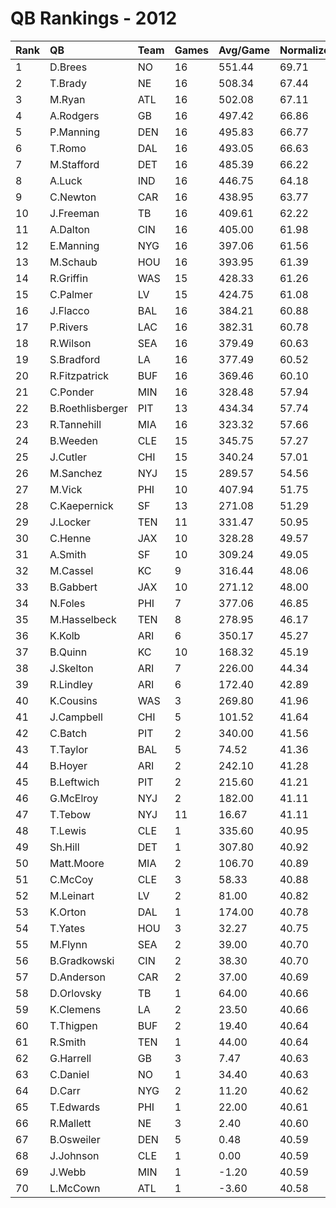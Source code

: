 # QB Rankings - 2012

| Rank | QB               | Team | Games | Avg/Game | Normalized |
| :----| :----------------| :----| :-----| :--------| :----------|
| 1    | D.Brees          | NO   | 16    | 551.44   | 69.71      |
| 2    | T.Brady          | NE   | 16    | 508.34   | 67.44      |
| 3    | M.Ryan           | ATL  | 16    | 502.08   | 67.11      |
| 4    | A.Rodgers        | GB   | 16    | 497.42   | 66.86      |
| 5    | P.Manning        | DEN  | 16    | 495.83   | 66.77      |
| 6    | T.Romo           | DAL  | 16    | 493.05   | 66.63      |
| 7    | M.Stafford       | DET  | 16    | 485.39   | 66.22      |
| 8    | A.Luck           | IND  | 16    | 446.75   | 64.18      |
| 9    | C.Newton         | CAR  | 16    | 438.95   | 63.77      |
| 10   | J.Freeman        | TB   | 16    | 409.61   | 62.22      |
| 11   | A.Dalton         | CIN  | 16    | 405.00   | 61.98      |
| 12   | E.Manning        | NYG  | 16    | 397.06   | 61.56      |
| 13   | M.Schaub         | HOU  | 16    | 393.95   | 61.39      |
| 14   | R.Griffin        | WAS  | 15    | 428.33   | 61.26      |
| 15   | C.Palmer         | LV   | 15    | 424.75   | 61.08      |
| 16   | J.Flacco         | BAL  | 16    | 384.21   | 60.88      |
| 17   | P.Rivers         | LAC  | 16    | 382.31   | 60.78      |
| 18   | R.Wilson         | SEA  | 16    | 379.49   | 60.63      |
| 19   | S.Bradford       | LA   | 16    | 377.49   | 60.52      |
| 20   | R.Fitzpatrick    | BUF  | 16    | 369.46   | 60.10      |
| 21   | C.Ponder         | MIN  | 16    | 328.48   | 57.94      |
| 22   | B.Roethlisberger | PIT  | 13    | 434.34   | 57.74      |
| 23   | R.Tannehill      | MIA  | 16    | 323.32   | 57.66      |
| 24   | B.Weeden         | CLE  | 15    | 345.75   | 57.27      |
| 25   | J.Cutler         | CHI  | 15    | 340.24   | 57.01      |
| 26   | M.Sanchez        | NYJ  | 15    | 289.57   | 54.56      |
| 27   | M.Vick           | PHI  | 10    | 407.94   | 51.75      |
| 28   | C.Kaepernick     | SF   | 13    | 271.08   | 51.29      |
| 29   | J.Locker         | TEN  | 11    | 331.47   | 50.95      |
| 30   | C.Henne          | JAX  | 10    | 328.28   | 49.57      |
| 31   | A.Smith          | SF   | 10    | 309.24   | 49.05      |
| 32   | M.Cassel         | KC   | 9     | 316.44   | 48.06      |
| 33   | B.Gabbert        | JAX  | 10    | 271.12   | 48.00      |
| 34   | N.Foles          | PHI  | 7     | 377.06   | 46.85      |
| 35   | M.Hasselbeck     | TEN  | 8     | 278.95   | 46.17      |
| 36   | K.Kolb           | ARI  | 6     | 350.17   | 45.27      |
| 37   | B.Quinn          | KC   | 10    | 168.32   | 45.19      |
| 38   | J.Skelton        | ARI  | 7     | 226.00   | 44.34      |
| 39   | R.Lindley        | ARI  | 6     | 172.40   | 42.89      |
| 40   | K.Cousins        | WAS  | 3     | 269.80   | 41.96      |
| 41   | J.Campbell       | CHI  | 5     | 101.52   | 41.64      |
| 42   | C.Batch          | PIT  | 2     | 340.00   | 41.56      |
| 43   | T.Taylor         | BAL  | 5     | 74.52    | 41.36      |
| 44   | B.Hoyer          | ARI  | 2     | 242.10   | 41.28      |
| 45   | B.Leftwich       | PIT  | 2     | 215.60   | 41.21      |
| 46   | G.McElroy        | NYJ  | 2     | 182.00   | 41.11      |
| 47   | T.Tebow          | NYJ  | 11    | 16.67    | 41.11      |
| 48   | T.Lewis          | CLE  | 1     | 335.60   | 40.95      |
| 49   | Sh.Hill          | DET  | 1     | 307.80   | 40.92      |
| 50   | Matt.Moore       | MIA  | 2     | 106.70   | 40.89      |
| 51   | C.McCoy          | CLE  | 3     | 58.33    | 40.88      |
| 52   | M.Leinart        | LV   | 2     | 81.00    | 40.82      |
| 53   | K.Orton          | DAL  | 1     | 174.00   | 40.78      |
| 54   | T.Yates          | HOU  | 3     | 32.27    | 40.75      |
| 55   | M.Flynn          | SEA  | 2     | 39.00    | 40.70      |
| 56   | B.Gradkowski     | CIN  | 2     | 38.30    | 40.70      |
| 57   | D.Anderson       | CAR  | 2     | 37.00    | 40.69      |
| 58   | D.Orlovsky       | TB   | 1     | 64.00    | 40.66      |
| 59   | K.Clemens        | LA   | 2     | 23.50    | 40.66      |
| 60   | T.Thigpen        | BUF  | 2     | 19.40    | 40.64      |
| 61   | R.Smith          | TEN  | 1     | 44.00    | 40.64      |
| 62   | G.Harrell        | GB   | 3     | 7.47     | 40.63      |
| 63   | C.Daniel         | NO   | 1     | 34.40    | 40.63      |
| 64   | D.Carr           | NYG  | 2     | 11.20    | 40.62      |
| 65   | T.Edwards        | PHI  | 1     | 22.00    | 40.61      |
| 66   | R.Mallett        | NE   | 3     | 2.40     | 40.60      |
| 67   | B.Osweiler       | DEN  | 5     | 0.48     | 40.59      |
| 68   | J.Johnson        | CLE  | 1     | 0.00     | 40.59      |
| 69   | J.Webb           | MIN  | 1     | -1.20    | 40.59      |
| 70   | L.McCown         | ATL  | 1     | -3.60    | 40.58      |

